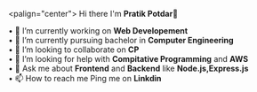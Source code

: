<palign="center">
Hi there I'm **Pratik Potdar**👋 
</p>

• 🔭 I’m currently working on **Web Developement** </br>
• 🌱 I’m currently pursuing  bachelor in **Computer Engineering** </br>
• 👯 I’m looking to collaborate on **CP** </br>
• 🤔 I’m looking for help with **Compitative Programming** and **AWS**</br>
• 💬 Ask me about  **Frontend** and **Backend** like **Node.js,Express.js**</br>
• 📫  How to reach me Ping me on **Linkdin**</br>

